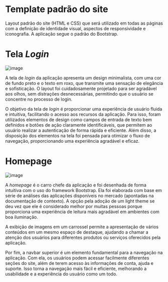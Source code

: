 # Template padrão do site



Layout padrão do site (HTML e CSS) que será utilizado em todas as páginas com a definição de identidade visual, aspectos de responsividade e iconografia. A aplicação segue o padrão do Bootstrap.

# Tela _Login_

![image](https://github.com/ICEI-PUC-Minas-PMV-ADS/pmv-ads-2023-1-e1-proj-web-t12-movie-manager/assets/100796561/931e91a3-620f-4a5a-8700-d620cc6e9fc5)


A tela de _login_ da aplicação apresenta um design minimalista, com uma cor de fundo preto e o texto em roxo, que transmite uma sensação de elegância e sofisticação. O layout foi cuidadosamente projetado para ser agradável aos olhos, sem distrações desnecessárias, permitindo que o usuário se concentre no processo de login.

O objetivo da tela de _login_ é proporcionar uma experiência de usuário fluida e intuitiva, facilitando o acesso aos recursos da aplicação. Para isso, foram utilizados elementos de design como campos de entrada de texto bem definidos e botões de ação claramente identificáveis, que permitem ao usuário realizar a autenticação de forma rápida e eficiente. Além disso, a disposição dos elementos na tela foi pensada para otimizar o fluxo de navegação, proporcionando uma experiência agradável e eficaz.

# Homepage

![image](https://github.com/ICEI-PUC-Minas-PMV-ADS/pmv-ads-2023-1-e1-proj-web-t12-movie-manager/assets/127675409/de22e823-4cb5-41f4-9b4c-994df5e03de9)

A _homepage_ é o carro chefe da aplicação e foi desenhada de forma intuitiva com o uso do framework Bootstrap. Ela foi elaborada com base em série de análises das aplicações disponíveis no mercado (apontadas na documentação de contexto). A opção pela adoção de um light theme se deu vez que ele é considerado melhor por muitas pessoas porque proporciona uma experiência de leitura mais agradável em ambientes com boa iluminação.

A exibição de imagens em um carrossel permite a apresentação de vários conteúdos em um mesmo espaço de destaque, ajudando a chamar a atenção dos usuários para diferentes produtos ou serviços oferecidos pela aplicação.

Por fim, a navbar superior é um elemento fundamental para a navegação na aplicação. Com ela, os usuários podem acessar facilmente diferentes seções do site, além de terem acesso às informações de conta, ajuda e suporte. Isso torna a navegação mais fácil e eficiente, melhorando a usabilidade e a experiência do usuário como um todo.

